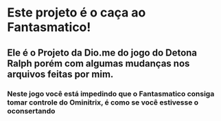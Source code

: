 # Este projeto é o caça ao Fantasmatico!

## Ele é o Projeto da Dio.me do jogo do Detona Ralph porém com algumas mudanças nos arquivos feitas por mim.

### Neste jogo você está impedindo que o Fantasmatico consiga tomar controle do Ominitrix, é como se você estivesse o oconsertando
